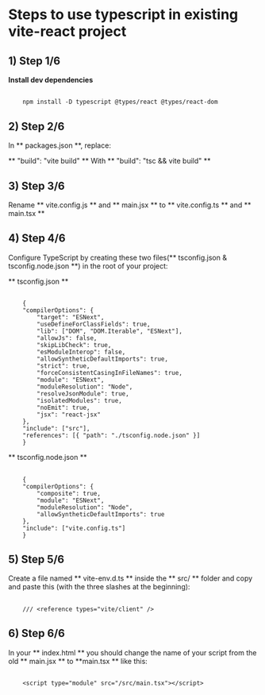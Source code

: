 
# Steps to use typescript in existing vite-react project 

## 1) Step 1/6
**Install dev dependencies** 

##
		npm install -D typescript @types/react @types/react-dom

## 2) Step 2/6
In ** packages.json **, replace:

** "build": "vite build" **
With 
** "build": "tsc && vite build" **

## 3) Step 3/6
Rename ** vite.config.js ** and ** main.jsx ** to ** vite.config.ts ** and ** main.tsx **

## 4) Step 4/6
Configure TypeScript by creating these two files(** tsconfig.json & tsconfig.node.json **) in the root of your project:

** tsconfig.json **
##
		{
  		"compilerOptions": {
    		"target": "ESNext",
    		"useDefineForClassFields": true,
    		"lib": ["DOM", "DOM.Iterable", "ESNext"],
    		"allowJs": false,
    		"skipLibCheck": true,
    		"esModuleInterop": false,
    		"allowSyntheticDefaultImports": true,
    		"strict": true,
    		"forceConsistentCasingInFileNames": true,
    		"module": "ESNext",
    		"moduleResolution": "Node",
    		"resolveJsonModule": true,
    		"isolatedModules": true,
    		"noEmit": true,
    		"jsx": "react-jsx"
  		},
  		"include": ["src"],
  		"references": [{ "path": "./tsconfig.node.json" }]
		}
	
** tsconfig.node.json **
##
		{
  		"compilerOptions": {
    		"composite": true,
    		"module": "ESNext",
    		"moduleResolution": "Node",
    		"allowSyntheticDefaultImports": true
  		},
  		"include": ["vite.config.ts"]
		}
## 5) Step 5/6

Create a file named ** vite-env.d.ts **  inside the ** src/ ** folder and copy and paste this (with the three slashes at the beginning):
##
		/// <reference types="vite/client" />
## 6) Step 6/6

In your ** index.html ** you should change the name of your script from the old ** main.jsx ** to **main.tsx ** like this:
##
		<script type="module" src="/src/main.tsx"></script>